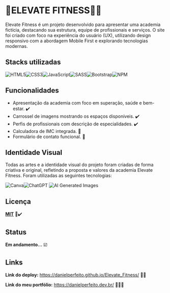 # 🔺**ELEVATE FITNESS**🏋🏻
Elevate Fitness é um projeto desenvolvido para apresentar uma academia fictícia, destacando sua estrutura, equipe de profissionais e serviços. O site foi criado com foco na experiência do usuário (UX), utilizando design responsivo com a abordagem Mobile First e explorando tecnologias modernas.






## Stacks utilizadas
![HTML5](https://img.shields.io/badge/HTML5-E34F26?style=for-the-badge&logo=html5&logoColor=white)![CSS3](https://img.shields.io/badge/CSS3-1572B6?style=for-the-badge&logo=css3&logoColor=white)![JavaScript](https://img.shields.io/badge/JavaScript-F7DF1E?style=for-the-badge&logo=javascript&logoColor=black)![SASS](https://img.shields.io/badge/SASS-CC6699?style=for-the-badge&logo=sass&logoColor=white)![Bootstrap](https://img.shields.io/badge/Bootstrap-7952B3?style=for-the-badge&logo=bootstrap&logoColor=white)![NPM](https://img.shields.io/badge/NPM-CB3837?style=for-the-badge&logo=npm&logoColor=white)



## Funcionalidades

- Apresentação da academia com foco em superação, saúde e bem-estar. ✔️
- Carrossel de imagens mostrando os espaços disponíveis. ✔️
- Perfis de profissionais com descrição de especialidades. ✔️
- Calculadora de IMC integrada. 🔄
- Formulário de contato funcional. 🔄
## Identidade Visual

Todas as artes e a identidade visual do projeto foram criadas de forma criativa e original, refletindo a proposta e valores da academia Elevate Fitness. Foram utilizadas as seguintes tecnologias:

![Canva](https://img.shields.io/badge/Canva-00C4CC?style=for-the-badge&logo=canva&logoColor=white)![ChatGPT](https://img.shields.io/badge/ChatGPT_Image_Generation-412991?style=for-the-badge&logo=openai&logoColor=white)
![AI Generated Images](https://img.shields.io/badge/AI%20Generated%20Images-Meta-00AEEF?style=for-the-badge&logo=artstation&logoColor=white)


## Licença

**[MIT](https://github.com/DanielPerfeito/Elevate_Fitness/blob/master/LICENSE)** 📄✔️

## Status
**Em andamento...** ☑️
## Links

**Link do deploy:** https://danielperfeito.github.io/Elevate_Fitness/ 💪🏼

**Link do meu portfólio:** https://danielperfeito.dev.br/ 👨🏻‍💻